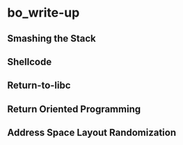 # bo_write-up

## Smashing the Stack

## Shellcode

## Return-to-libc

## Return Oriented Programming

## Address Space Layout Randomization